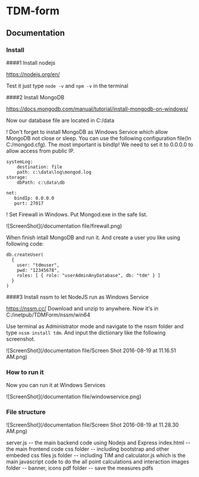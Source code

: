
# TDM-form

## Documentation
### Install
####1 Install nodejs

https://nodejs.org/en/

Test it just type `node -v` and `npm -v` in the terminal 

####2 Install MongoDB

https://docs.mongodb.com/manual/tutorial/install-mongodb-on-windows/

Now our database file are located in C:/data

! Don't forget to install MongoDB as Windows Service which allow MongoDB not close or sleep. You can use the following configuration file(In C:/mongod.cfg). The most important is bindIp! We need to set it to 0.0.0.0 to allow access from public IP.

```
systemLog:
    destination: file
    path: c:\data\log\mongod.log
storage:
    dbPath: c:\data\db

net:
   bindIp: 0.0.0.0
   port: 27017
```


! Set Firewall in Windows. Put Mongod.exe in the safe list.

![ScreenShot](/documentation file/firewall.png)

When finish intall MongoDB and run it. And create a user you like using following code:
```
db.createUser(
  {
    user: "tdmuser",
    pwd: "12345678",
    roles: [ { role: "userAdminAnyDatabase", db: "tdm" } ]
  }
)
```
####3 Install nssm to let NodeJS run as Windows Service

https://nssm.cc/
Download and unzip to anywhere. Now it's in C:/inetpub/TDMForm/nssm/win64

Use terminal as Administrator mode and navigate to the nssm folder and type `nssm install tdm`. And input the dictionary like the following screenshot.

![ScreenShot](/documentation file/Screen Shot 2016-08-19 at 11.16.51 AM.png)

### How to run it
Now you can run it at Windows Services


![ScreenShot](/documentation file/windowservice.png)


### File structure


![ScreenShot](/documentation file/Screen Shot 2016-08-19 at 11.28.30 AM.png)

server.js -- the main backend code using Nodejs and Express
index.html -- the main frontend code 
css folder -- including bootstrap and other embeded css files
js folder -- including TIM and calculator.js which is the main javascript code to do the all point calculations and interaction
images folder -- banner, icons
pdf folder -- save the measures pdfs 


